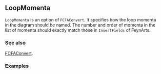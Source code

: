 ## LoopMomenta

`LoopMomenta` is an option of `FCFAConvert`. It specifies how the loop momenta in the diagram should be named. The number and order of momenta in the list of momenta should exactly match those in `InsertFields` of FeynArts.

### See also

[FCFAConvert](FCFAConvert).

### Examples